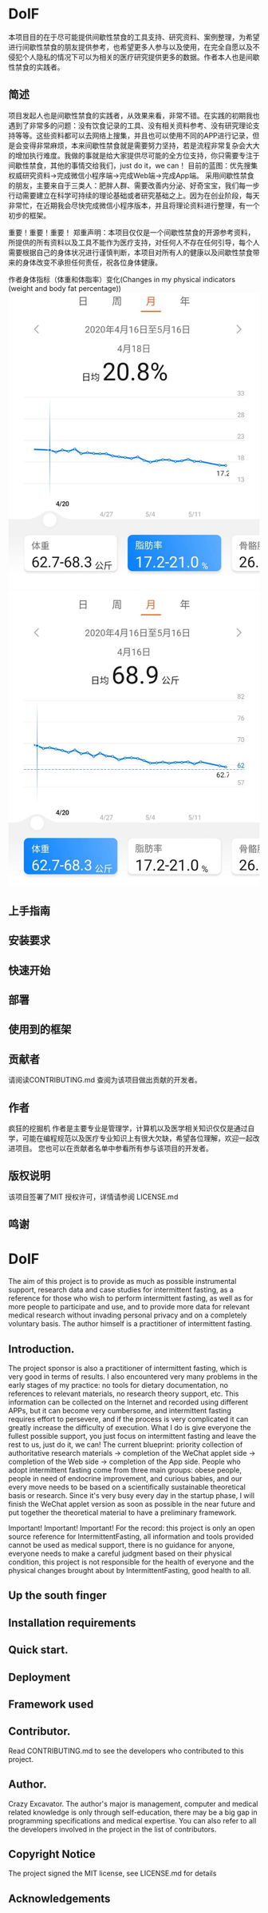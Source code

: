 # DoIF
本项目目的在于尽可能提供间歇性禁食的工具支持、研究资料、案例整理，为希望进行间歇性禁食的朋友提供参考，也希望更多人参与以及使用，在完全自愿以及不侵犯个人隐私的情况下可以为相关的医疗研究提供更多的数据。作者本人也是间歇性禁食的实践者。

## 简述
项目发起人也是间歇性禁食的实践者，从效果来看，非常不错。在实践的初期我也遇到了非常多的问题：没有饮食记录的工具、没有相关资料参考、没有研究理论支持等等。这些资料都可以去网络上搜集，并且也可以使用不同的APP进行记录，但是会变得非常麻烦，本来间歇性禁食就是需要努力坚持，若是流程非常复杂会大大的增加执行难度。我做的事就是给大家提供尽可能的全方位支持，你只需要专注于间歇性禁食，其他的事情交给我们，just do it，we can！
目前的蓝图：优先搜集权威研究资料→完成微信小程序端→完成Web端→完成App端。
采用间歇性禁食的朋友，主要来自于三类人：肥胖人群、需要改善内分泌、好奇宝宝，我们每一步行动需要建立在科学可持续的理论基础或者研究基础之上。因为在创业阶段，每天非常忙，在近期我会尽快完成微信小程序版本，并且将理论资料进行整理，有一个初步的框架。

重要！重要！重要！
郑重声明：本项目仅仅是一个间歇性禁食的开源参考资料，所提供的所有资料以及工具不能作为医疗支持，对任何人不存在任何引导，每个人需要根据自己的身体状况进行谨慎判断，本项目对所有人的健康以及间歇性禁食带来的身体改变不承担任何责任，祝各位身体健康。

作者身体指标（体重和体脂率）变化(Changes in my physical indicators (weight and body fat percentage))
![image](https://github.com/zhou-wjjw/DoIF/blob/master/images/%E4%BD%93%E8%84%82%E7%8E%87.jpg)
![image](https://github.com/zhou-wjjw/DoIF/blob/master/images/%E4%BD%93%E9%87%8D.jpg)

## 上手指南


## 安装要求


## 快速开始


## 部署


## 使用到的框架


## 贡献者
请阅读CONTRIBUTING.md 查阅为该项目做出贡献的开发者。



## 作者
疯狂的挖掘机
作者是主要专业是管理学，计算机以及医学相关知识仅仅是通过自学，可能在编程规范以及医疗专业知识上有很大欠缺，希望各位理解，欢迎一起改进项目。
您也可以在贡献者名单中参看所有参与该项目的开发者。


## 版权说明
该项目签署了MIT 授权许可，详情请参阅 LICENSE.md



## 鸣谢


# DoIF
The aim of this project is to provide as much as possible instrumental support, research data and case studies for intermittent fasting, as a reference for those who wish to perform intermittent fasting, as well as for more people to participate and use, and to provide more data for relevant medical research without invading personal privacy and on a completely voluntary basis. The author himself is a practitioner of intermittent fasting.

## Introduction.
The project sponsor is also a practitioner of intermittent fasting, which is very good in terms of results. I also encountered very many problems in the early stages of my practice: no tools for dietary documentation, no references to relevant materials, no research theory support, etc. This information can be collected on the Internet and recorded using different APPs, but it can become very cumbersome, and intermittent fasting requires effort to persevere, and if the process is very complicated it can greatly increase the difficulty of execution. What I do is give everyone the fullest possible support, you just focus on intermittent fasting and leave the rest to us, just do it, we can!
The current blueprint: priority collection of authoritative research materials → completion of the WeChat applet side → completion of the Web side → completion of the App side.
People who adopt intermittent fasting come from three main groups: obese people, people in need of endocrine improvement, and curious babies, and our every move needs to be based on a scientifically sustainable theoretical basis or research. Since it's very busy every day in the startup phase, I will finish the WeChat applet version as soon as possible in the near future and put together the theoretical material to have a preliminary framework.

Important! Important! Important!
For the record: this project is only an open source reference for IntermittentFasting, all information and tools provided cannot be used as medical support, there is no guidance for anyone, everyone needs to make a careful judgment based on their physical condition, this project is not responsible for the health of everyone and the physical changes brought about by IntermittentFasting, good health to all.


## Up the south finger


## Installation requirements


## Quick start.


## Deployment


## Framework used


## Contributor.
Read CONTRIBUTING.md to see the developers who contributed to this project.



## Author.
Crazy Excavator.
The author's major is management, computer and medical related knowledge is only through self-education, there may be a big gap in programming specifications and medical expertise.
You can also refer to all the developers involved in the project in the list of contributors.


## Copyright Notice
The project signed the MIT license, see LICENSE.md for details



## Acknowledgements